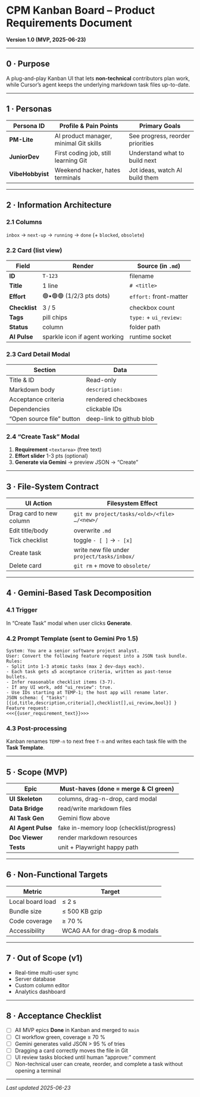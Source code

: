 # CPM Kanban Board – Product Requirements Document  
**Version 1.0 (MVP, 2025-06-23)**

---

## 0 · Purpose

A plug-and-play Kanban UI that lets **non-technical** contributors plan work,
while Cursor’s agent keeps the underlying markdown task files up-to-date.

---

## 1 · Personas

| Persona ID | Profile & Pain Points | Primary Goals            |
|------------|----------------------|--------------------------|
| **PM-Lite** | AI product manager, minimal Git skills | See progress, reorder priorities |
| **JuniorDev** | First coding job, still learning Git | Understand what to build next |
| **VibeHobbyist** | Weekend hacker, hates terminals | Jot ideas, watch AI build them |

---

## 2 · Information Architecture

### 2.1 Columns
`inbox` → `next-up` → `running` → `done` (+ `blocked`, `obsolete`)

### 2.2 Card (list view)  
| Field | Render | Source (in `.md`) |
|-------|--------|-------------------|
| **ID** | `T-123` | filename |
| **Title** | 1 line | `# <title>` |
| **Effort** | 🟢•🟢🟢 (1/2/3 pts dots) | `effort:` front-matter |
| **Checklist** | 3 / 5 | checkbox count |
| **Tags** | pill chips | `type:` + `ui_review:` |
| **Status** | column | folder path |
| **AI Pulse** | sparkle icon if agent working | runtime socket |

### 2.3 Card Detail Modal  
| Section | Data |
|---------|------|
| Title & ID | Read-only |
| Markdown body | `description:` |
| Acceptance criteria | rendered checkboxes |
| Dependencies | clickable IDs |
| “Open source file” button | deep-link to github blob |

### 2.4 “Create Task” Modal  
1. **Requirement** `<textarea>` (free text)  
2. **Effort slider** 1-3 pts (optional)  
3. **Generate via Gemini** → preview JSON → “Create”

---

## 3 · File-System Contract

| UI Action | Filesystem Effect |
|-----------|-------------------|
| Drag card to new column | `git mv project/tasks/<old>/<file>  …/<new>/` |
| Edit title/body | overwrite `.md` |
| Tick checklist | toggle `- [ ]` → `- [x]` |
| Create task | write new file under `project/tasks/inbox/` |
| Delete card | `git rm` + move to `obsolete/` |

---

## 4 · Gemini-Based Task Decomposition

### 4.1 Trigger
In “Create Task” modal when user clicks **Generate**.

### 4.2 Prompt Template (sent to Gemini Pro 1.5)
```text
System: You are a senior software project analyst.  
User: Convert the following feature request into a JSON task bundle.  
Rules:  
- Split into 1-3 atomic tasks (max 2 dev-days each).  
- Each task gets ≤5 acceptance criteria, written as past-tense bullets.  
- Infer reasonable checklist items (3-7).  
- If any UI work, add "ui_review": true.  
- Use IDs starting at TEMP-1; the host app will rename later.  
JSON schema: { "tasks":[{id,title,description,criteria[],checklist[],ui_review,bool}] }
Feature request:
<<<{{user_requirement_text}}>>>
```

### 4.3 Post-processing

Kanban renames `TEMP-n` to next free `T-n` and writes each task file with the **Task Template**.

---

## 5 · Scope (MVP)

| Epic               | Must-haves (done = merge & CI green)     |
| ------------------ | ---------------------------------------- |
| **UI Skeleton**    | columns, drag-n-drop, card modal         |
| **Data Bridge**    | read/write markdown files                |
| **AI Task Gen**    | Gemini flow above                        |
| **AI Agent Pulse** | fake in-memory loop (checklist/progress) |
| **Doc Viewer**     | render markdown resources                |
| **Tests**          | unit + Playwright happy path             |

---

## 6 · Non-Functional Targets

| Metric           | Target                         |
| ---------------- | ------------------------------ |
| Local board load | ≤ 2 s                          |
| Bundle size      | ≤ 500 KB gzip                  |
| Code coverage    | ≥ 70 %                         |
| Accessibility    | WCAG AA for drag-drop & modals |

---

## 7 · Out of Scope (v1)

* Real-time multi-user sync
* Server database
* Custom column editor
* Analytics dashboard

---

## 8 · Acceptance Checklist

* [ ] All MVP epics **Done** in Kanban and merged to `main`
* [ ] CI workflow green, coverage ≥ 70 %
* [ ] Gemini generates valid JSON > 95 % of tries
* [ ] Dragging a card correctly moves the file in Git
* [ ] UI review tasks blocked until human “approve:” comment
* [ ] Non-technical user can create, reorder, and complete a task without opening a terminal

---

*Last updated 2025-06-23*